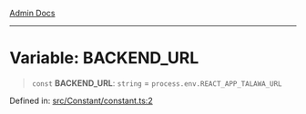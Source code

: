 [Admin Docs](/)

---

# Variable: BACKEND_URL

> `const` **BACKEND_URL**: `string` = `process.env.REACT_APP_TALAWA_URL`

Defined in: [src/Constant/constant.ts:2](https://github.com/PalisadoesFoundation/talawa-admin/blob/main/src/Constant/constant.ts#L2)
